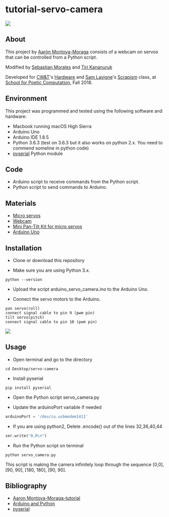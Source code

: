 # tutorial-servo-camera

![](https://lh3.googleusercontent.com/BhxOiRz3axjps8XbzRfoR8e5ZI1pZbo1tWD6ZzcGIEmu8r19d7lJgfgpotTtzwIvjnH7M7kLmVSK9r7pgVN2TswTp3MiZOL6SHSYJU9MI3sxfLvLWL-fWyNKU3vxcI5qkao6DqP-ZR08g2sihjoabcPZBv2SdIMXDKXgdKTziKGl3VmL-nbJUWP9kM5SBIe7Urqn1J7p_KpGtz3suK-fkpeT0p_OFca44VaX5hNu2HAa8dDljdfN576Aa4WZWRzZPO0vnBaMU6gDSaw6-YvY_L-Mloa-bp5wJvway1OGg5PrBi0Se9Q4kuBRAs18Vt8LMiGghKA1qcS0-Tif7ehlSGOLcdcgacQC4NU9aNGir0tPwNxTLpBTRYFdc9cfygZBKFCR1Qpxaat_t0H24k2bCxLozQVO8-Q3S3LIpK7pNRq6bzDouAu8DQVoPtvuQ7ugQB9cRRLxzhl8j3lO2NDQxZgr80CntKX6Q83G7E0ONFsFuXZw_k3Qi1jqoyKpdxubmp2BplMnVsR4bu0KgaatnoAPvvub9CXmxf-ugiCOoxfK-K9JeV-iuGx79mqhGD0iQ9Efu19WuywB0_q2J8nROk8drornmGYM=w2363-h1403)

## About

This project by [Aarón Montoya-Moraga](http://montoyamoraga.io/) consists of a webcam on servos that can be controlled from a Python script.

Modified by [Sebastian Morales](https://www.adorevolution.com/) and [Tiri Kananuruk](http://xxx.tiri.xxx/)

Developed for [CW&T](https://cwandt.com/)'s [Hardware](https://github.com/teejers/cwt-hardware-sfpc) and [Sam Lavigne](http://lav.io/)'s [Scrapism](https://github.com/antiboredom/sfpc-scrapism) class, at [School for Poetic Computation](http://sfpc.io/), Fall 2018.

## Environment

This project was programmed and tested using the following software and hardware:

* Macbook running macOS High Sierra
* Arduino Uno
* Arduino IDE 1.8.5
* Python 3.6.3 (test on 3.6.3 but it also works on python 2.x. You need to commend someline in python code)
* [pyserial](https://github.com/pyserial/pyserial) Python module

## Code

* Arduino script to receive commands from the Python script.
* Python script to send commands to Arduino.

## Materials

* [Micro servos](https://www.adafruit.com/product/1967)
* [Webcam](https://www.logitech.com/en-us/video/webcams)
* [Mini Pan-Tilt Kit for micro servos](https://www.adafruit.com/product/1968)
* [Arduino Uno](https://store.arduino.cc/usa/arduino-uno-rev3)

## Installation

* Clone or download this repository

* Make sure you are using Python 3.x.

```shell
python --version
```

* Upload the script arduino_servo_camera.ino to the Arduino Uno.

* Connect the servo motors to the Arduino.

```shell
pan servo(roll)
connect signal cable to pin 9 (pwm pin)
tilt servo(pitch)
connect signal cable to pin 10 (pwm pin)
```

![](https://lh3.googleusercontent.com/A6euDXP39Bdx3Xkd3i5cD2oLx9SSW-21mZ6GVFxcCJXfQ16q9EbWpbsdmhw2YyBKH88KXnXPtWdpbz0vZ1KSJlIAeMOV_7CSWaHocxGT4xQVIN4T3DQF5Tkap5OTS2zPX-sL4fgcY9D3eBbU9gNRFiiyOr-J9EWhPIQITu6kjZ10AO1lJa7abXMCAcaO9oOJE_kQU_vTNYOMYCPJBIUaJ0VGPyVeJ702sQsbZ-6Vff_hnvL7ZAUDoyRDgC0VQtY8qx-EiM_neq6kf4q9O15VXpQPUWoSe1KxIfIG6wGhc4ug5OxuskATdn3opFVfEmKw9LquhkNAwppo1EVnIy8QAM-soSu6Jh63Jlr52OdS4DkNRXIC4H7HT2R77bm0dW_6PEe94zLL6ZWMIeqvPpM-OdZlhxPmqHnRseF7js6bqsaqxWVpV_IdQEXYhgWC2eKCEIKJ8rchwu13K5bC_oFd6E8zIn6rA5vOsiHQir4H88Gsz1x17gm3XLZA0r1cf-_Hu-rjmshVlYIRKmoHqitOItygWfcHHRhFI6j10la1j_P7nMtKtsG2bUMu2rYR7L9liEyau1PaPXZm-7zsa_GByCjQB49Pn3Yb=w1342-h1474)

## Usage

* Open terminal and go to the directory

```shell
cd Desktop/servo-camera
```

* Install pyserial

```shell
pip install pyserial
```

* Open the Python script servo_camera.py

* Update the arduinoPort variable if needed

```python
arduinoPort = '/dev/cu.usbmodem1411'
```

* If you are using python2, Delete .encode() out of the lines 32,36,40,44 

```python
ser.write("0,0\n")
```

* Run the Python script on terminal

```shell
python servo_camera.py
```

This script is making the camera infinitely loop through the sequence [0,0], [90, 90], [180, 180], [90, 90].


## Bibliography

* [Aaron Montoya-Moraga-tutorial](https://github.com/montoyamoraga/tutorial-servo-camera)
* [Arduino and Python](https://playground.arduino.cc/Interfacing/Python)
* [pyserial](https://github.com/pyserial/pyserial)
